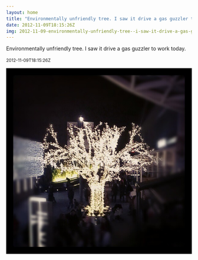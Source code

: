 ```yaml
---
layout: home
title: "Environmentally unfriendly tree. I saw it drive a gas guzzler to work today."
date: 2012-11-09T18:15:26Z
img: 2012-11-09-environmentally-unfriendly-tree--i-saw-it-drive-a-gas-guzzler-to-work-today-.jpg
---
```


Environmentally unfriendly tree. I saw it drive a gas guzzler to work today.

<small>2012-11-09T18:15:26Z</small>

![Environmentally unfriendly tree. I saw it drive a gas guzzler to work today.](2012-11-09-environmentally-unfriendly-tree--i-saw-it-drive-a-gas-guzzler-to-work-today-.jpg)
